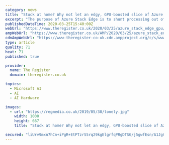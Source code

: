 ```yaml
---
category: news
title: "Stuck at home? Why not let an edgy, GPU-boosted slice of Azure keep you company?"
excerpt: "The purpose of Azure Stack Edge is to shunt processing out of the cloud to where the local ... The expansion includes the incarnation with the Nvidia T4 Tensor Core GPU, which will allow those with machine learning needs to benefit from the hardware acceleration afforded by the exotic chippery. Naturally, Microsoft is cock-a-hoop about its ..."
publishedDateTime: 2020-03-25T15:40:00Z
webUrl: "https://www.theregister.co.uk/2020/03/25/azure_stack_edge_gpu/"
ampWebUrl: "https://www.theregister.co.uk/AMP/2020/03/25/azure_stack_edge_gpu/"
cdnAmpWebUrl: "https://www-theregister-co-uk.cdn.ampproject.org/c/s/www.theregister.co.uk/AMP/2020/03/25/azure_stack_edge_gpu/"
type: article
quality: 71
heat: 71
published: true

provider:
  name: The Register
  domain: theregister.co.uk

topics:
  - Microsoft AI
  - AI
  - AI Hardware

images:
  - url: "https://regmedia.co.uk/2019/05/30/lonely.jpg"
    width: 1000
    height: 667
    title: "Stuck at home? Why not let an edgy, GPU-boosted slice of Azure keep you company?"

secured: "liUrv9mxn7hCn+iPgR+EtPTzrS5rq29kgElgrfqPRgDTSG/j5gwfEsn/A1JgCppfntwUNrYSRYyt5k0+3OA7zbDX6MDGHIo3FXYf/CahiB3wq5dhLdz6zmVzVS8T9R4YhXeo8kANIU1NF1NOZJvOIgDoWHwtjwn59jtg4gFS8yYB2Oxf0RHwPLa/c8gLuBLjdUsNMiT2Tf2fZpn3H2tqavNRObnHgmO8yiiwAZmHXd+foG/LWUuGa3jym94kn95UBw78Nno5BFyh1HjmiMJNk4z/0HBEge06jJZy2kt+vHjVYIxLMKf59M/NTaTEqikUBSd/kpWLtVFJwydsh+FclX2qWX5iqrH39DVJCBANKYmBxQg26Bla6TMwjzQ343Qivau7gc9vlFNukMbklzEBolze4AADA5ijnWu7PD8Of4XB2JSGM/IG94HIebSvswBboXhCkZLwm7BtSzh/ervvDKlRew4YF6VXyDw7G0knLdc=;fcjvrUnhhchfqHKeavzznA=="
---
```


